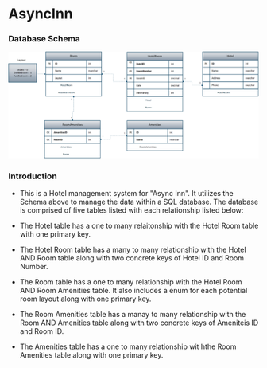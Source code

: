 # AsyncInn

### Database Schema 
![SCHEMA](https://github.com/ntibbals/AsyncInn/blob/master/Assets/SchemaAsyncInn.png)

### Introduction

- This is a Hotel management system for "Async Inn". It utilizes the Schema above to manage the data within a SQL database. The database is comprised of five tables listed with each relationship listed below:

- The Hotel table has a one to many relaitonship with the Hotel Room table with one primary key.
- The Hotel Room table has a many to many relationship with the Hotel AND Room table along with two concrete keys of Hotel ID and Room Number.
- The Room table has a one to many relationship with the Hotel Room AND Room Amenities table. It also includes a enum for each potential room layout along with one primary key.
- The Room Amenities table has a manay to many relationship with the Room AND Amenities table along with two concrete keys of Ameniteis ID and Room ID.
- The Amenities table has a one to many relationship wit hthe Room Amenities table along with one primary key.
